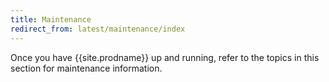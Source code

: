 ```yaml
---
title: Maintenance
redirect_from: latest/maintenance/index
---
```


Once you have {{site.prodname}} up and running, refer to the topics in this section for
maintenance information.

